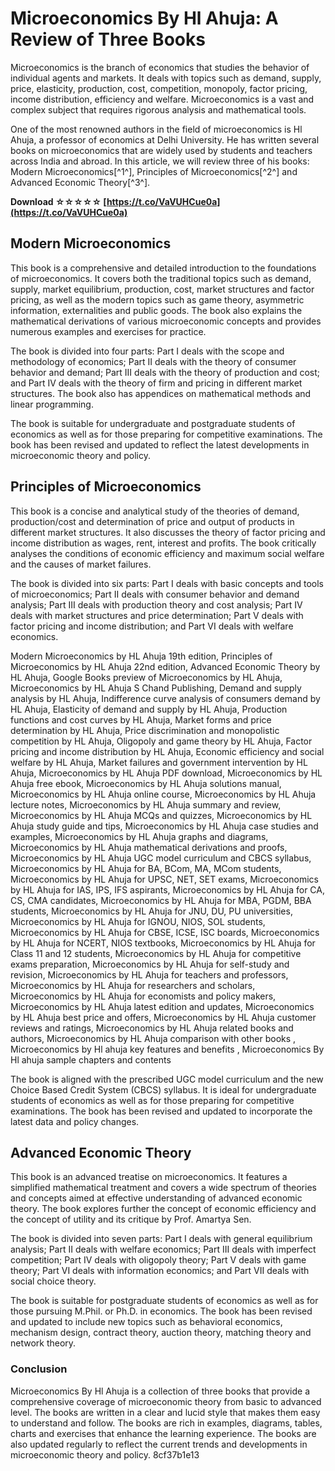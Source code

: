 
 
# Microeconomics By Hl Ahuja: A Review of Three Books
 
Microeconomics is the branch of economics that studies the behavior of individual agents and markets. It deals with topics such as demand, supply, price, elasticity, production, cost, competition, monopoly, factor pricing, income distribution, efficiency and welfare. Microeconomics is a vast and complex subject that requires rigorous analysis and mathematical tools.
 
One of the most renowned authors in the field of microeconomics is Hl Ahuja, a professor of economics at Delhi University. He has written several books on microeconomics that are widely used by students and teachers across India and abroad. In this article, we will review three of his books: Modern Microeconomics[^1^], Principles of Microeconomics[^2^] and Advanced Economic Theory[^3^].
 
**Download ☆☆☆☆☆ [https://t.co/VaVUHCue0a](https://t.co/VaVUHCue0a)**


 
## Modern Microeconomics
 
This book is a comprehensive and detailed introduction to the foundations of microeconomics. It covers both the traditional topics such as demand, supply, market equilibrium, production, cost, market structures and factor pricing, as well as the modern topics such as game theory, asymmetric information, externalities and public goods. The book also explains the mathematical derivations of various microeconomic concepts and provides numerous examples and exercises for practice.
 
The book is divided into four parts: Part I deals with the scope and methodology of economics; Part II deals with the theory of consumer behavior and demand; Part III deals with the theory of production and cost; and Part IV deals with the theory of firm and pricing in different market structures. The book also has appendices on mathematical methods and linear programming.
 
The book is suitable for undergraduate and postgraduate students of economics as well as for those preparing for competitive examinations. The book has been revised and updated to reflect the latest developments in microeconomic theory and policy.
 
## Principles of Microeconomics
 
This book is a concise and analytical study of the theories of demand, production/cost and determination of price and output of products in different market structures. It also discusses the theory of factor pricing and income distribution as wages, rent, interest and profits. The book critically analyses the conditions of economic efficiency and maximum social welfare and the causes of market failures.
 
The book is divided into six parts: Part I deals with basic concepts and tools of microeconomics; Part II deals with consumer behavior and demand analysis; Part III deals with production theory and cost analysis; Part IV deals with market structures and price determination; Part V deals with factor pricing and income distribution; and Part VI deals with welfare economics.
 
Modern Microeconomics by HL Ahuja 19th edition,  Principles of Microeconomics by HL Ahuja 22nd edition,  Advanced Economic Theory by HL Ahuja,  Google Books preview of Microeconomics by HL Ahuja,  Microeconomics by HL Ahuja S Chand Publishing,  Demand and supply analysis by HL Ahuja,  Indifference curve analysis of consumers demand by HL Ahuja,  Elasticity of demand and supply by HL Ahuja,  Production functions and cost curves by HL Ahuja,  Market forms and price determination by HL Ahuja,  Price discrimination and monopolistic competition by HL Ahuja,  Oligopoly and game theory by HL Ahuja,  Factor pricing and income distribution by HL Ahuja,  Economic efficiency and social welfare by HL Ahuja,  Market failures and government intervention by HL Ahuja,  Microeconomics by HL Ahuja PDF download,  Microeconomics by HL Ahuja free ebook,  Microeconomics by HL Ahuja solutions manual,  Microeconomics by HL Ahuja online course,  Microeconomics by HL Ahuja lecture notes,  Microeconomics by HL Ahuja summary and review,  Microeconomics by HL Ahuja MCQs and quizzes,  Microeconomics by HL Ahuja study guide and tips,  Microeconomics by HL Ahuja case studies and examples,  Microeconomics by HL Ahuja graphs and diagrams,  Microeconomics by HL Ahuja mathematical derivations and proofs,  Microeconomics by HL Ahuja UGC model curriculum and CBCS syllabus,  Microeconomics by HL Ahuja for BA, BCom, MA, MCom students,  Microeconomics by HL Ahuja for UPSC, NET, SET exams,  Microeconomics by HL Ahuja for IAS, IPS, IFS aspirants,  Microeconomics by HL Ahuja for CA, CS, CMA candidates,  Microeconomics by HL Ahuja for MBA, PGDM, BBA students,  Microeconomics by HL Ahuja for JNU, DU, PU universities,  Microeconomics by HL Ahuja for IGNOU, NIOS, SOL students,  Microeconomics by HL Ahuja for CBSE, ICSE, ISC boards,  Microeconomics by HL Ahuja for NCERT, NIOS textbooks,  Microeconomics by HL Ahuja for Class 11 and 12 students,  Microeconomics by HL Ahuja for competitive exams preparation,  Microeconomics by HL Ahuja for self-study and revision,  Microeconomics by HL Ahuja for teachers and professors,  Microeconomics by HL Ahuja for researchers and scholars,  Microeconomics by HL Ahuja for economists and policy makers,  Microeconomics by HL Ahuja latest edition and updates,  Microeconomics by HL Ahuja best price and offers,  Microeconomics by HL Ahuja customer reviews and ratings,  Microeconomics by HL Ahuja related books and authors,  Microeconomics by HL Ahuja comparison with other books ,  Microeconomics by Hl ahuja key features and benefits ,  Microeconomics By Hl ahuja sample chapters and contents
 
The book is aligned with the prescribed UGC model curriculum and the new Choice Based Credit System (CBCS) syllabus. It is ideal for undergraduate students of economics as well as for those preparing for competitive examinations. The book has been revised and updated to incorporate the latest data and policy changes.
 
## Advanced Economic Theory
 
This book is an advanced treatise on microeconomics. It features a simplified mathematical treatment and covers a wide spectrum of theories and concepts aimed at effective understanding of advanced economic theory. The book explores further the concept of economic efficiency and the concept of utility and its critique by Prof. Amartya Sen.
 
The book is divided into seven parts: Part I deals with general equilibrium analysis; Part II deals with welfare economics; Part III deals with imperfect competition; Part IV deals with oligopoly theory; Part V deals with game theory; Part VI deals with information economics; and Part VII deals with social choice theory.
 
The book is suitable for postgraduate students of economics as well as for those pursuing M.Phil. or Ph.D. in economics. The book has been revised and updated to include new topics such as behavioral economics, mechanism design, contract theory, auction theory, matching theory and network theory.
 
### Conclusion
 
Microeconomics By Hl Ahuja is a collection of three books that provide a comprehensive coverage of microeconomic theory from basic to advanced level. The books are written in a clear and lucid style that makes them easy to understand and follow. The books are rich in examples, diagrams, tables, charts and exercises that enhance the learning experience. The books are also updated regularly to reflect the current trends and developments in microeconomic theory and policy.
 8cf37b1e13
 
